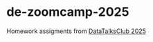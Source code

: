 # de-zoomcamp-2025

Homework assigments from <a href="https://github.com/DataTalksClub/data-engineering-zoomcamp">DataTalksClub 2025</a>